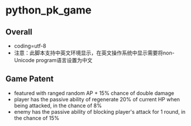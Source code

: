 # python_pk_game

## Overall
* coding=utf-8
* 注意：此脚本支持中英文环境显示，在英文操作系统中显示需要将non-Unicode program语言设置为中文

## Game Patent
* featured with ranged random AP + 15% chance of double damage
* player has the passive ability of regenerate 20% of current HP when being attacked, in the chance of 8%
* enemy has the passive ability of blocking player's attack for 1 round, in the chance of 15%
